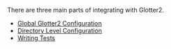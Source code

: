 There are three main parts of integrating with Glotter2.

- [Global Glotter2 Configuration](Global-Glotter2-Configuration.md)
- [Directory Level Configuration](Directory-Level-Configuration.md)
- [Writing Tests](Writing-Tests.md)
